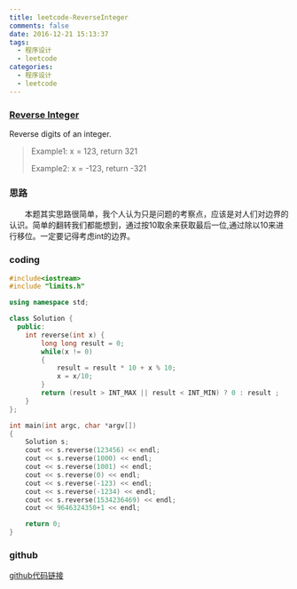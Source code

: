 ```yaml
---
title: leetcode-ReverseInteger
comments: false
date: 2016-12-21 15:13:37
tags:
  - 程序设计
  - leetcode
categories:
  - 程序设计
  - leetcode
---
```


### [Reverse Integer](https://leetcode.com/problems/reverse-integer/)
Reverse digits of an integer.
> Example1: x = 123, return 321
>
> Example2: x = -123, return -321

<!--more-->

### 思路
　　本题其实思路很简单，我个人认为只是问题的考察点，应该是对人们对边界的认识。简单的翻转我们都能想到，通过按10取余来获取最后一位,通过除以10来进行移位。一定要记得考虑int的边界。

### coding
```cpp
#include<iostream>
#include "limits.h"

using namespace std;

class Solution {
  public:
    int reverse(int x) {
        long long result = 0;
        while(x != 0)
        {
            result = result * 10 + x % 10;
            x = x/10;
        }
        return (result > INT_MAX || result < INT_MIN) ? 0 : result ;
    }
};

int main(int argc, char *argv[])
{
    Solution s;
    cout << s.reverse(123456) << endl;
    cout << s.reverse(1000) << endl;
    cout << s.reverse(1001) << endl;
    cout << s.reverse(0) << endl;
    cout << s.reverse(-123) << endl;
    cout << s.reverse(-1234) << endl;
    cout << s.reverse(1534236469) << endl;
    cout << 9646324350+1 << endl;

    return 0;
}
```

### github

[github代码链接](https://github.com/geeklenny/leetcode)
